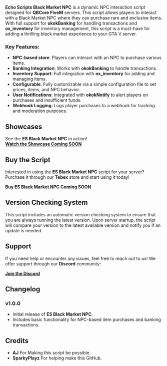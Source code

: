 **Echo Scripts Black Market NPC** is a dynamic NPC interaction script designed for **QBCore FiveM** servers. This script allows players to interact with a Black Market NPC where they can purchase rare and exclusive items. With full support for **okokBanking** for handling transactions and **ox_inventory** for inventory management, this script is a must-have for adding a thrilling black market experience to your GTA V server.

### Key Features:
- **NPC-based store**: Players can interact with an NPC to purchase various items.
- **Banking Integration**: Works with **okokBanking** to handle transactions.
- **Inventory Support**: Full integration with **ox_inventory** for adding and managing items.
- **Configurable**: Fully customizable via a simple configuration file to set prices, items, and NPC behavior.
- **User Notifications**: Integrated with **okokNotify** to alert players on purchases and insufficient funds.
- **Webhook Logging**: Logs player purchases to a webhook for tracking and moderation purposes.

## Showcases

See the **ES Black Market NPC** in action!  
[**Watch the Showcase Coming SOON**](Link)  

## Buy the Script

Interested in using the **ES Black Market NPC** script for your server? Purchase it through our **Tebex** store and start using it today!

[**Buy ES Black Market NPC Coming SOON**](Link)  

## Version Checking System

This script includes an automatic version checking system to ensure that you are always running the latest version. Upon server startup, the script will compare your version to the latest available version and notify you if an update is needed.

## Support

If you need help or encounter any issues, feel free to reach out to us! We offer support through our **Discord** community:

[**Join the Discord**](https://discord.gg/ssvepDTQ8h)

## Changelog

### v1.0.0
- Initial release of **ES Black Market NPC**.
- Includes basic functionality for NPC-based item purchases and banking transactions.

## Credits

- **AJ** For Making this script be possible.
- **SparkyPlayz** For helping make this GitHub.
